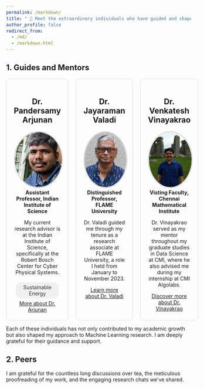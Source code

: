 ```yaml
---
permalink: /markdown/
title: " 🌟 Meet the extraordinary individuals who have guided and shaped my academic and professional journey."
author_profile: false
redirect_from: 
  - /md/
  - /markdown.html
---
```



## 1. Guides and Mentors


<style>
    .mentors-grid {
        display: grid;
        grid-template-columns: repeat(3, 1fr); /* Creates 3 columns */
        grid-gap: 20px; /* Adjust the space between grid items */
        max-width: 1200px; /* Adjust as per your layout */
        margin: auto; /* Centers the grid in the page */
    }

    .mentor-profile {
        text-align: center;
        padding: 20px;
        border: 1px solid #ddd; /* Optional: adds a border to each profile */
        border-radius: 10px; /* Optional: rounds the corners */
    }

    .mentor-profile img {
        border-radius: 50%;
        width: 150px;
        height: 150px;
        object-fit: cover;
        border: 3px solid #ddd;
    }

    .research-interest {
        display: inline-block;
        padding: 5px 10px;
        margin: 5px;
        border-radius: 15px;
        background-color: #f0f0f0;
        color: #333;
        text-decoration: none;
        cursor: pointer;
    }
</style>

<script>
    function filterByTag(tagName) {
        console.log("Filtering by tag: " + tagName);
        // Implement sorting logic here
    }
</script>

<div class="mentors-grid">
    <div class="mentor-profile">
        <h2>Dr. Pandersamy Arjunan</h2>
        <img src="/images/samy_sir.jpg" alt="Dr. Pandersamy Arjunan">
        <strong> Assistant Professor, Indian Institute of Science </strong> 
        <p> My current research advisor is at the Indian Institute of Science, specifically at the Robert Bosch Center for Cyber Physical Systems.</p>
        <div class="research-interests">
            <span class="research-interest" onclick="filterByTag('SustainableEnergy')">Sustainable Energy</span>
        </div>
        <a href="https://www.samy101.com/">More about Dr. Arjunan</a>
    </div>
    <div class="mentor-profile">
        <h2>Dr. Jayaraman Valadi</h2>
        <img src="/images/jayaraman-vk.jpg" alt="Dr. Jayaraman Valadi">
        <strong> Distinguished Professor, FLAME University </strong> 
        <p> Dr. Valadi guided me through my tenure as a research associate at FLAME University, a role I held from January to November 2023.</p>
        <div class="research-interests">
            <!-- Research Interests -->
        </div>
        <a href="https://www.flame.edu.in/faculty/jayaraman-v-k">Learn more about Dr. Valadi</a>
    </div>
    <div class="mentor-profile">
        <h2>Dr. Venkatesh Vinayakrao</h2>
        <img src="/images/vv.jpg" alt="Dr. Venkatesh Vinayakrao">
        <strong> Visting Faculty, Chennai Mathematical Institute </strong> 
        <p> Dr. Vinayakrao served as my mentor throughout my graduate studies in Data Science at CMI, where he also advised me during my internship at CMI Algolabs.</p>
        <div class="research-interests">
            <!-- Research Interests -->
        </div>
        <a href="http://vvtesh.co.in/">Discover more about Dr. Vinayakrao</a>
    </div>
    <!-- Add more mentor profiles here if needed -->
</div>

<p>Each of these individuals has not only contributed to my academic growth but also shaped my approach to Machine Learning research. I am deeply grateful for their guidance and support.</p>



## 2. Peers





<p>I am grateful for the countless long discussions over tea, the meticulous proofreading of my work, and the engaging research chats we've shared.</p>